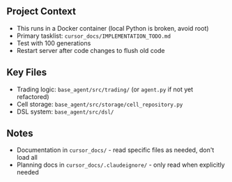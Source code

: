 ## Project Context
- This runs in a Docker container (local Python is broken, avoid root)
- Primary tasklist: `cursor_docs/IMPLEMENTATION_TODO.md`
- Test with 100 generations
- Restart server after code changes to flush old code

## Key Files
- Trading logic: `base_agent/src/trading/` (or `agent.py` if not yet refactored)
- Cell storage: `base_agent/src/storage/cell_repository.py`
- DSL system: `base_agent/src/dsl/`

## Notes
- Documentation in `cursor_docs/` - read specific files as needed, don't load all
- Planning docs in `cursor_docs/.claudeignore/` - only read when explicitly needed